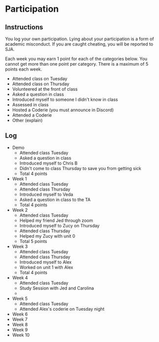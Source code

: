 Participation
=============

## Instructions ##

You log your own participation. Lying about your participation is a form of
academic misconduct. If you are caught cheating, you will be reported to SJA.

Each week you may earn 1 point for each of the categories below. You cannot get
more than one point per category. There is a maximum of 5 points each week.

+ Attended class on Tuesday
+ Attended class on Thursday
+ Volunteered at the front of class
+ Asked a question in class
+ Introduced myself to someone I didn't know in class
+ Assessed in class
+ Hosted a Coderie (you must announce in Discord)
+ Attended a Coderie
+ Other (explain)

## Log ##

- Demo
	+ Attended class Tuesday
	+ Asked a question in class
	+ Introduced myself to Chris B
	+ Didn't come to class Thursday to save you from getting sick
	+ Total 4 points
- Week 1
	+ Attended class Tuesday 
	+ Attended class Thursday 
	+ Introduced myself to Veda 
	+ Asked a question in class to the TA
	+ Total 4 points
- Week 2
	+ Attended class Tuesday
	+ Helped my friend Jed through zoom
	+ Introduced myself to Zucy on Thursday
	+ Attended class Thursday 
	+ Helped my Zucy with unit 0
	+ Total 5 points
- Week 3
	+ Attended class Tuesday
	+ Attended class Thursday
	+ Introduced myself to Alex 
	+ Worked on unit 1 with Alex
	+ Total 4 points
- Week 4
	+ Attended class Tuesday
	+ Study Session with Jed and Carolina 
	+ 
- Week 5
	+ Attended class Tuesday
	+ Attended Alex's coderie on Tuesday night 
- Week 6
- Week 7
- Week 8
- Week 9
- Week 10
